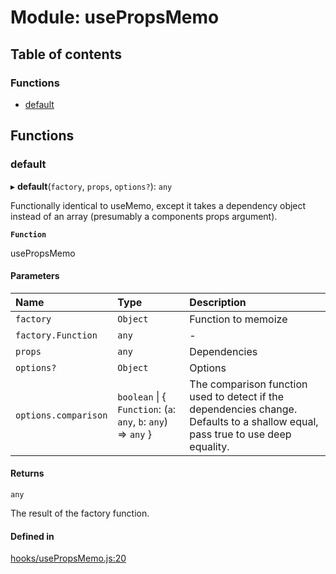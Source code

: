 # Module: usePropsMemo

## Table of contents

### Functions

- [default](usePropsMemo.md#default)

## Functions

### default

▸ **default**(`factory`, `props`, `options?`): `any`

Functionally identical to useMemo, except it takes a dependency object
instead of an array (presumably a components props argument).

**`Function`**

usePropsMemo

#### Parameters

| Name | Type | Description |
| :------ | :------ | :------ |
| `factory` | `Object` | Function to memoize |
| `factory.Function` | `any` | - |
| `props` | `any` | Dependencies |
| `options?` | `Object` | Options |
| `options.comparison` | `boolean` \| { `Function`: (`a`: `any`, `b`: `any`) => `any`  } | The comparison function used to detect if the dependencies change. Defaults to a shallow equal, pass true to use deep equality. |

#### Returns

`any`

The result of the factory function.

#### Defined in

[hooks/usePropsMemo.js:20](https://github.com/Twipped/hooks/blob/f27aaa6/hooks/usePropsMemo.js#L20)
